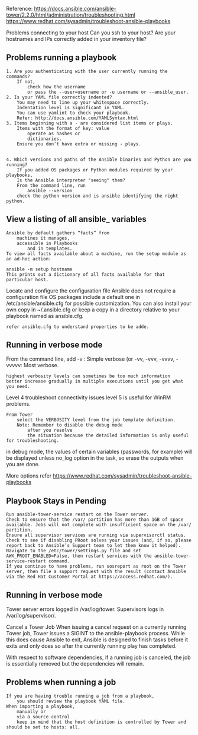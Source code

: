 Reference:
	https://docs.ansible.com/ansible-tower/2.2.0/html/administration/troubleshooting.html
	https://www.redhat.com/sysadmin/troubleshoot-ansible-playbooks
	
Problems connecting to your host
	Can you ssh to your host? 
	Are your hostnames and IPs correctly added in your inventory file? 
	
	
Problems running a playbook
---------------------------
	1. Are you authenticating with the user currently running the commands? 
		If not, 
			check how the username 
			or pass the --user=username or -u username or --ansible_user.
	2. Is your YAML file correctly indented? 
		You may need to line up your whitespace correctly. 
		Indentation level is significant in YAML. 
		You can use yamlint to check your playbook. 
		Refer: http://docs.ansible.com/YAMLSyntax.html
	3. Items beginning with a - are considered list items or plays. 
		Items with the format of key: value 
			operate as hashes or 
			dictionaries. 
		Ensure you don’t have extra or missing - plays.
	
	
	4. Which versions and paths of the Ansible binaries and Python are you running?
		If you added OS packages or Python modules required by your playbooks, 
		Is the Ansible interpreter "seeing" them?
		From the command line, run 
			ansible --version 
		check the python version and is ansible identifying the right python.


View a listing of all ansible_ variables
------------------------------------------------------
	Ansible by default gathers “facts” from 
		machines it manages, 
		accessible in Playbooks 
			and in templates. 
	To view all facts available about a machine, run the setup module as an ad-hoc action:

	ansible -m setup hostname
	This prints out a dictionary of all facts available for that particular host.

Locate and configure the configuration file
	Ansible 
		does not require a configuration file
		OS packages include a default one in /etc/ansible/ansible.cfg 
			for possible customization. You 
			can also install your own copy in ~/.ansible.cfg or 
			keep a copy in a directory relative to your playbook named as ansible.cfg.

	refer ansible.cfg to understand properties to be adde.


Running in verbose mode
---------------------------

From the command line, 
	add -v : Simple verbose
	(or 
		-vv, 
		-vvv, 
		-vvvv, 
		-vvvvv: Most verbose. 
	
	highest verbosity levels can sometimes be too much information
	better increase gradually in multiple executions until you get what you need.

Level 4 
	troubleshoot connectivity issues 
level 5 is useful for WinRM problems.

	From Tower
		select the VERBOSITY level from the job template definition.
		Note: Remember to disable the debug mode 
			after you resolve 
			the situation because the detailed information is only useful for troubleshooting.

in debug mode, 
	the values of certain variables (passwords, for example) 
		will be displayed unless no_log option in the task, so erase the outputs when you are done.

More options refer 
	https://www.redhat.com/sysadmin/troubleshoot-ansible-playbooks


Playbook Stays in Pending
---------------------------
	Run ansible-tower-service restart on the Tower server.
	Check to ensure that the /var/ partition has more than 1GB of space available. Jobs will not complete with insufficient space on the /var/ partition.
	Ensure all supervisor services are running via supervisorctl status.
	Check to see if disabling PRoot solves your issues (and, if so, please report back to Ansible’s Support team to let them know it helped). Navigate to the /etc/tower/settings.py file and set AWX_PROOT_ENABLED=False, then restart services with the ansible-tower-service-restart command.
	If you continue to have problems, run sosreport as root on the Tower server, then file a support request with the result (contact Ansible via the Red Hat Customer Portal at https://access.redhat.com/).




Running in verbose mode
---------------------------







Tower server errors 
	logged in /var/log/tower. 
Supervisors logs 
	in /var/log/supervisor/. 


 Cancel a Tower Job
When issuing a cancel request on a currently running Tower job, Tower issues a SIGINT to the ansible-playbook process. While this does cause Ansible to exit, Ansible is designed to finish tasks before it exits and only does so after the currently running play has completed.

With respect to software dependencies, if a running job is canceled, the job is essentially removed but the dependencies will remain.


Problems when running a job
---------------------------
	If you are having trouble running a job from a playbook, 
		you should review the playbook YAML file. 
	When importing a playbook, 
		manually or 
		via a source control 
		keep in mind that the host definition is controlled by Tower and should be set to hosts: all.
